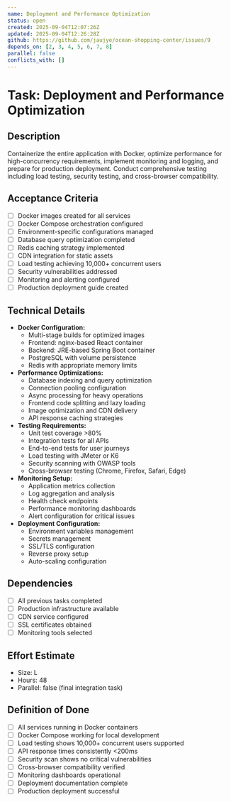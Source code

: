 ```yaml
---
name: Deployment and Performance Optimization
status: open
created: 2025-09-04T12:07:26Z
updated: 2025-09-04T12:26:28Z
github: https://github.com/jaujye/ocean-shopping-center/issues/9
depends_on: [2, 3, 4, 5, 6, 7, 8]
parallel: false
conflicts_with: []
---
```


# Task: Deployment and Performance Optimization

## Description
Containerize the entire application with Docker, optimize performance for high-concurrency requirements, implement monitoring and logging, and prepare for production deployment. Conduct comprehensive testing including load testing, security testing, and cross-browser compatibility.

## Acceptance Criteria
- [ ] Docker images created for all services
- [ ] Docker Compose orchestration configured
- [ ] Environment-specific configurations managed
- [ ] Database query optimization completed
- [ ] Redis caching strategy implemented
- [ ] CDN integration for static assets
- [ ] Load testing achieving 10,000+ concurrent users
- [ ] Security vulnerabilities addressed
- [ ] Monitoring and alerting configured
- [ ] Production deployment guide created

## Technical Details
- **Docker Configuration:**
  - Multi-stage builds for optimized images
  - Frontend: nginx-based React container
  - Backend: JRE-based Spring Boot container
  - PostgreSQL with volume persistence
  - Redis with appropriate memory limits
- **Performance Optimizations:**
  - Database indexing and query optimization
  - Connection pooling configuration
  - Async processing for heavy operations
  - Frontend code splitting and lazy loading
  - Image optimization and CDN delivery
  - API response caching strategies
- **Testing Requirements:**
  - Unit test coverage >80%
  - Integration tests for all APIs
  - End-to-end tests for user journeys
  - Load testing with JMeter or K6
  - Security scanning with OWASP tools
  - Cross-browser testing (Chrome, Firefox, Safari, Edge)
- **Monitoring Setup:**
  - Application metrics collection
  - Log aggregation and analysis
  - Health check endpoints
  - Performance monitoring dashboards
  - Alert configuration for critical issues
- **Deployment Configuration:**
  - Environment variables management
  - Secrets management
  - SSL/TLS configuration
  - Reverse proxy setup
  - Auto-scaling configuration

## Dependencies
- [ ] All previous tasks completed
- [ ] Production infrastructure available
- [ ] CDN service configured
- [ ] SSL certificates obtained
- [ ] Monitoring tools selected

## Effort Estimate
- Size: L
- Hours: 48
- Parallel: false (final integration task)

## Definition of Done
- [ ] All services running in Docker containers
- [ ] Docker Compose working for local development
- [ ] Load testing shows 10,000+ concurrent users supported
- [ ] API response times consistently <200ms
- [ ] Security scan shows no critical vulnerabilities
- [ ] Cross-browser compatibility verified
- [ ] Monitoring dashboards operational
- [ ] Deployment documentation complete
- [ ] Production deployment successful
